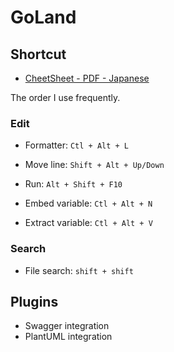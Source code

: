 # GoLand

## Shortcut

* [CheetSheet - PDF - Japanese](https://pleiades.io/sites/willbrains.jp/keymap/pdf/shortcut_goland_windows.pdf)

The order I use frequently.

### Edit

* Formatter:  `Ctl + Alt + L`

* Move line: `Shift + Alt + Up/Down`

* Run: `Alt + Shift + F10`

* Embed variable: `Ctl + Alt + N`
* Extract variable: `Ctl + Alt + V`

### Search

* File search: `shift + shift`


## Plugins

* Swagger integration
* PlantUML integration
